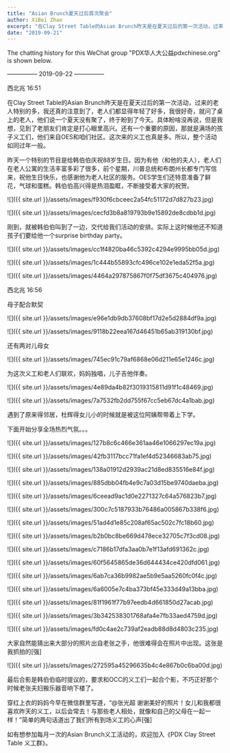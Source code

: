 ```yaml
---
title: "Asian Brunch夏天过后首次聚会"
author: XiBei Zhao
excerpt: "在Clay Street Table的Asian Brunch昨天是在夏天过后的第一次活动，过来的老人特别的多，我还真的注意到了，老人们都显得年轻了好多，我很好奇，就问了桌上的老人，他们说一个夏天没有聚了，终于盼到了今天。具体盼啥没再说，但是我想，见到了老朋友们肯定是打心眼里高兴。还有一个重要的原因，那就是满场的孩子义工们，他们来自OES和咱们社区。这次来的义工也真是多。所以，整个活动如同过年一样。"
date: "2019-09-21"
---
```


The chatting history for this WeChat group "PDX华人大公益pdxchinese.org" is shown below.

—————  2019-09-22  —————


西北兆  16:51

在Clay Street Table的Asian Brunch昨天是在夏天过后的第一次活动，过来的老人特别的多，我还真的注意到了，老人们都显得年轻了好多，我很好奇，就问了桌上的老人，他们说一个夏天没有聚了，终于盼到了今天。具体盼啥没再说，但是我想，见到了老朋友们肯定是打心眼里高兴。还有一个重要的原因，那就是满场的孩子义工们，他们来自OES和咱们社区。这次来的义工也真是多。所以，整个活动如同过年一般。

昨天一个特别的节目是给韩伯伯庆祝88岁生日。因为有他（和他的夫人），老人们在老人公寓的生活丰富多彩了很多，前个星期，川普总统和布朗州长都专门写信来，祝他生日快乐，也感谢他为老人社区的服务。OES学生们还特意准备了鲜花，气球和蛋糕。韩伯伯高兴得是热泪盈眶，不断接受着大家的祝贺。

![]({{ site.url }}/assets/images/f930f6cbceec2a54fc51172d7d827b23.jpg)

![]({{ site.url }}/assets/images/cecfd3b8a819793b9e15892de8cdbb1d.jpg)

刚到，就被韩伯伯叫到了一边，交代给我们活动的安排。实际上这时候他还不知道孩子们要给他一个surprise birthday party。

![]({{ site.url }}/assets/images/cc1f4820ba46c5392c4294e9995bb05d.jpg)

![]({{ site.url }}/assets/images/1c444b55893cfc496ce102e1eda52f5a.jpg)

![]({{ site.url }}/assets/images/4464a297875867f0f75df3675c404976.jpg)

西北兆  16:56

母子配合默契

![]({{ site.url }}/assets/images/e96e1db9db37608bf17d2e5d2884df9a.jpg)

![]({{ site.url }}/assets/images/9118b22eea167d46451b65ab319130bf.jpg)

还有两对儿母女

![]({{ site.url }}/assets/images/745ec91c79af6868e06d211e65e1246c.jpg)

为这次义工和老人们联欢，妈妈独唱，儿子吉他伴奏。

![]({{ site.url }}/assets/images/4e89da4b82f3019315811d91f1c48469.jpg)

![]({{ site.url }}/assets/images/7a7532fb2dd755f67cc5eb67dc4a1bab.jpg)

遇到了原来得邻居，杜辉得女儿小的时候就是被这位阿姨帮带着上下学。

下面开始分享全场热烈气氛。。。

![]({{ site.url }}/assets/images/127b8c6c466e361aa46e1066297ec19a.jpg)

![]({{ site.url }}/assets/images/42fb3117bcc71fa1ef4d52346683ab75.jpg)

![]({{ site.url }}/assets/images/138a01912d2939ac21d8ed835516e84f.jpg)

![]({{ site.url }}/assets/images/885dbb04fb4e9c7a03d15be9740daeba.jpg)

![]({{ site.url }}/assets/images/6ceead9ac1d0e2271327c64a576823b7.jpg)

![]({{ site.url }}/assets/images/300c7c5187933b76486a005867b338f6.jpg)

![]({{ site.url }}/assets/images/51ad4d1e85c208af65ac502c7fc18b60.jpg)

![]({{ site.url }}/assets/images/b2b0bc8be669d478ece32705c7f3cd08.jpg)

![]({{ site.url }}/assets/images/c7186b17dfa3aa0b7e1f13afd691362c.jpg)

![]({{ site.url }}/assets/images/60f5645865de36d644434ce420dfd061.jpg)

![]({{ site.url }}/assets/images/6ab7ca36b9982ae5b9e5aa5260fc0f4c.jpg)

![]({{ site.url }}/assets/images/6a6005e7c4ba373bf45e333d49a13bba.jpg)

![]({{ site.url }}/assets/images/81f1961f77b97eedb4d661850d27acab.jpg)

![]({{ site.url }}/assets/images/3b342538301768afa4e7fb33aed4759d.jpg)

![]({{ site.url }}/assets/images/fd0c4ae2c739af2eadb88d8d4803c235.jpg)

大家自然能猜出来大部分的照片出自老张之手，他很难得会在照片中出现。这张是我抓拍的[强]

![]({{ site.url }}/assets/images/272595a45296635b4c4e867b0c6ba00d.jpg)

最后合影是韩伯伯临时提议的，要求和OCC的义工们一起合个影，不巧正好那个时候老张夫妇搬乐器音响下楼了。

穿红上衣的妈妈今早在微信群里写道，“@张光超 谢谢美好的照片！女儿和我都很喜欢昨天的义工，以后会常去！与那些老人相处，就像和自己的父母在一起一样！”简单的两句话道出了我们所有到场义工的心声[强]

如有想参加每月一次的Asian Brunch义工活动的，欢迎加入《PDX Clay Street Table 义工群》。
